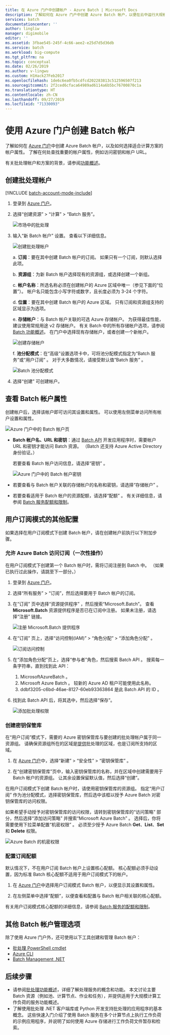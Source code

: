 ```yaml
---
title: 在 Azure 门户中创建帐户 - Azure Batch | Microsoft Docs
description: 了解如何在 Azure 门户中创建 Azure Batch 帐户，以便在云中运行大规模并行工作负荷
services: batch
documentationcenter: ''
author: lingliw
manager: digimobile
editor: ''
ms.assetid: 3fbae545-245f-4c66-aee2-e25d7d5d36db
ms.service: batch
ms.workload: big-compute
ms.tgt_pltfrm: na
ms.topic: conceptual
ms.date: 02/26/2019
ms.author: v-lingwu
ms.custom: H1Hack27Feb2017
ms.openlocfilehash: 1de6c6ea0fb5cdfcd202283813c512596507f213
ms.sourcegitcommit: 2f2ced6cfaca64989ad6114a6b5bc76700870c1a
ms.translationtype: HT
ms.contentlocale: zh-CN
ms.lasthandoff: 09/27/2019
ms.locfileid: "71330093"
---
```

# <a name="create-a-batch-account-with-the-azure-portal"></a>使用 Azure 门户创建 Batch 帐户

了解如何在 [Azure 门户][azure_portal]中创建 Azure Batch 帐户，以及如何选择适合计算方案的帐户属性。 了解在何处查找重要的帐户属性，例如访问密钥和帐户 URL。

有关批处理帐户和方案的背景，请参阅[功能概述](batch-api-basics.md)。

## <a name="create-a-batch-account"></a>创建批处理帐户

[!INCLUDE [batch-account-mode-include](../../includes/batch-account-mode-include.md)]

1. 登录到 [Azure 门户][azure_portal]。

1. 选择“创建资源”   >   “计算” >   “Batch 服务”。

    ![市场中的批处理][marketplace_portal]

1. 输入“新 Batch 帐户”  设置。 查看以下详细信息。

    ![创建批处理帐户][account_portal]

    a. **订阅**：要在其中创建 Batch 帐户的订阅。 如果只有一个订阅，则默认选择此项。

    b. **资源组**：为新 Batch 帐户选择现有的资源组，或选择创建一个新组。

    c. **帐户名称**：所选名称必须在创建帐户的 Azure 区域中唯一（参见下面的“位置”）。  帐户名只能包含小写字符或数字，且长度必须为 3-24 个字符。

    d. **位置**：要在其中创建 Batch 帐户的 Azure 区域。 只有订阅和资源组支持的区域显示为选项。

    e. **存储帐户**：与 Batch 帐户关联的可选 Azure 存储帐户。 为获得最佳性能，建议使用常规用途 v2 存储帐户。 有关 Batch 中的所有存储帐户选项，请参阅 [Batch 功能概述](batch-api-basics.md#azure-storage-account)。 在门户中选择现有存储帐户，或者创建一个新帐户。

      ![创建存储帐户][storage_account]

    f. **池分配模式**：在“高级”设置选项卡中，可将池分配模式指定为“Batch 服务”或“用户订阅”    。 对于大多数情况，请接受默认值“Batch 服务”  。

      ![Batch 池分配模式][pool_allocation]

1. 选择“创建”  可创建帐户。

## <a name="view-batch-account-properties"></a>查看 Batch 帐户属性

创建帐户后，选择该帐户即可访问其设置和属性。 可以使用左侧菜单访问所有帐户设置和属性。

![Azure 门户中的 Batch 帐户页][account_blade]

* **Batch 帐户名、URL 和密钥**：通过 [Batch API](batch-apis-tools.md#azure-accounts-for-batch-development) 开发应用程序时，需要帐户 URL 和密钥才能访问 Batch 资源。 （Batch 还支持 Azure Active Directory 身份验证。）

    若要查看 Batch 帐户访问信息，请选择“密钥”  。

    ![Azure 门户中的 Batch 帐户密钥][account_keys]

* 若要查看与 Batch 帐户关联的存储帐户的名称和密钥，请选择“存储帐户”  。

* 若要查看适用于 Batch 帐户的资源配额，请选择“配额”  。 有关详细信息，请参阅 [Batch 服务配额和限制](batch-quota-limit.md)。

## <a name="additional-configuration-for-user-subscription-mode"></a>用户订阅模式的其他配置

如果选择在用户订阅模式下创建 Batch 帐户，请在创建帐户前执行以下附加步骤。

### <a name="allow-azure-batch-to-access-the-subscription-one-time-operation"></a>允许 Azure Batch 访问订阅（一次性操作）

在用户订阅模式下创建第一个 Batch 帐户时，需将订阅注册到 Batch 中。 （如果已执行过此操作，请跳至下一部分。）

1. 登录到 [Azure 门户][azure_portal]。

1. 选择“所有服务”   >   “订阅”，然后选择要用于 Batch 帐户的订阅。

1. 在“订阅”  页中选择“资源提供程序”  ，然后搜索“Microsoft.Batch”。  查看 **Microsoft.Batch** 资源提供程序是否已在订阅中注册。 如果未注册，请选择“注册”  链接。

    ![注册 Microsoft.Batch 提供程序][register_provider]

1. 在“订阅”  页上，选择“访问控制(IAM)”   > “角色分配”   > “添加角色分配”  。

    ![订阅访问控制][subscription_access]

1. 在“添加角色分配”页上，选择“参与者”角色，然后搜索 Batch API   。 搜索每一条字符串，直到找到此 API：
    1. MicrosoftAzureBatch  。
    1. Microsoft Azure Batch  。 较新的 Azure AD 租户可能使用此名称。
    1. ddbf3205-c6bd-46ae-8127-60eb93363864 是此 Batch API 的 ID  。

1. 找到此 Batch API 后，将其选中，然后选择“保存”。 

    ![添加批处理权限][add_permission]

### <a name="create-a-key-vault"></a>创建密钥保管库
在“用户订阅”模式下，需要的 Azure 密钥保管库与要创建的批处理帐户属于同一资源组。 请确保资源组所在的区域是[提供](https://azure.microsoft.com/regions/services/)批处理的区域，也是订阅所支持的区域。

1. 在 [Azure 门户][azure_portal]中，选择“新建”   >   “安全性” > “密钥保管库”  。

1. 在“创建密钥保管库”页中，输入密钥保管库的名称，并在区域中创建需要用于 Batch 帐户的资源组。  让其余设置保留默认值，然后选择“创建”。 

在用户订阅模式下创建 Batch 帐户时，请使用密钥保管库的资源组。 指定“用户订阅”  作为池分配模式，选择密钥保管库，然后选中该框以授予 Azure Batch 对密钥保管库的访问权限。 

如果希望手动授予对密钥保管库的访问权限，请转到密钥保管库的“访问策略”  部分，然后选择“添加访问策略”  并搜索“Microsoft Azure Batch”  。 选择后，你将需要使用下拉菜单配置“机密权限”  。 必须至少授予 Azure Batch **Get**、**List**、**Set** 和 **Delete** 权限。

![Azure Batch 的机密权限](./media/batch-account-create-portal/secret-permissions.png)

### <a name="configure-subscription-quotas"></a>配置订阅配额

默认情况下，不在用户订阅 Batch 帐户上设置核心配额。 核心配额必须手动设置，因为标准 Batch 核心配额不适用于用户订阅模式下的帐户。

1. 在 [Azure 门户][azure_portal]中选择用户订阅模式 Batch 帐户，以便显示其设置和属性。

1. 在左侧菜单中选择“配额”，以便查看和配置与 Batch 帐户相关联的核心配额。 

有关用户订阅模式核心配额的详细信息，请参阅 [Batch 服务的配额和限制](batch-quota-limit.md)。

## <a name="other-batch-account-management-options"></a>其他 Batch 帐户管理选项
除了使用 Azure 门户外，还可使用以下工具创建和管理 Batch 帐户：

* [批处理 PowerShell cmdlet](batch-powershell-cmdlets-get-started.md)
* [Azure CLI](batch-cli-get-started.md)
* [Batch Management .NET](batch-management-dotnet.md)

## <a name="next-steps"></a>后续步骤
- 请参阅[批处理功能概述](batch-api-basics.md)，详细了解处理服务的概念和功能。 本文讨论主要 Batch 资源（例如池、计算节点、作业和任务），并提供适用于大规模计算工作负荷的服务功能概述。
- 了解使用批处理 .NET 客户端库或 Python 开发支持批处理的应用程序的基本概念。 这些快速入门介绍了使用 Batch 服务在多个计算节点上执行工作负荷的示例应用程序，并说明了如何使用 Azure 存储进行工作负荷文件暂存和检索。

[azure_portal]: https://portal.azure.cn
[batch_pricing]: https://www.azure.cn/pricing/details/batch/

[marketplace_portal]: ./media/batch-account-create-portal/marketplace-batch.png
[account_blade]: ./media/batch-account-create-portal/batch_blade.png
[account_portal]: ./media/batch-account-create-portal/batch-account-portal.png
[pool_allocation]: ./media/batch-account-create-portal/batch-pool-allocation.png
[account_keys]: ./media/batch-account-create-portal/batch-account-keys.png
[storage_account]: ./media/batch-account-create-portal/storage_account.png
[subscription_access]: ./media/batch-account-create-portal/subscription_iam.png
[add_permission]: ./media/batch-account-create-portal/add_permission.png
[register_provider]: ./media/batch-account-create-portal/register_provider.png

<!-- Update_Description: wording update -->